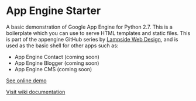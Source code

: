 # App Engine Starter

A basic demonstration of Google App Engine for Python 2.7. This is a boilerplate which you can use to serve
HTML templates and static files. This is part of the appengine GitHub series by [Lampside Web Design](http://www.lampsidewebdesign.com/),
and is used as the basic shell for other apps such as:

* App Engine Contact (coming soon)
* App Engine Blogger (coming soon)
* App Engine CMS (coming soon)

[See online demo](http://starter-testing.appspot.com)

[Visit wiki documentation](https://github.com/lampside/appenginestarter/wiki)